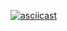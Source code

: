 [![asciicast](https://asciinema.org/a/jlN0Zz93Cdzbrw1222p9YfcIE.png)](https://asciinema.org/a/jlN0Zz93Cdzbrw1222p9YfcIE)